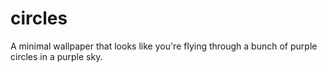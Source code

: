 
# circles

A minimal wallpaper that looks like you're flying through a bunch of purple circles in a purple sky.